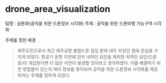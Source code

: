 # drone_area_visualization

팀명 : 공론화(공익을 위한 드론정보 시각화)
주제 : 공익을 위한 드론비행 가능구역 시각화

주제를 정한 배경
> 제주도민으로서 최근 제주공항 불법드론 침입 문제 대두 되었던 점에 관심을 가지게 되었다. 항공기 운항 지연에 있어 내적인 요인을 제외한 외적인 요인(드론 등)이 개입된다면 더 많은 지연이 발생할 것이라고 생각하였다. 이를 해결하기 위한 방법들이 있는지 여러 정보를 찾아보며 공익을 위한 드론정보 시각화를 제공하자는 주제를 정하게 되었다.
